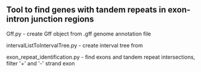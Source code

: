 ## Tool to find genes with tandem repeats in exon-intron junction regions
Gff.py - create Gff object from .gff genome annotation file

intervalListToIntervalTree.py - create interval tree from 

exon_repeat_identification.py - find exons and tandem repeat intersections, filter '+' and '-' strand exon
